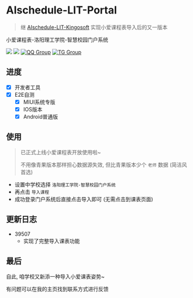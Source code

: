 # AIschedule-LIT-Portal
> 继 [AIschedule-LIT-Kingosoft](https://github.com/icepie/AIschedule-LIT-Kingosoft/) 实现小爱课程表导入后的又一版本

小爱课程表-洛阳理工学院-智慧校园门户系统

[![](https://img.shields.io/badge/dynamic/json?color=blue&label=%E5%BC%80%E5%8F%91%E8%80%85&query=%24.coderName&url=https%3A%2F%2Fopen-schedule.ai.xiaomi.com%2Fapi%2Fcoder%3Ftb_id%3D39507%26amp?style=plastic)](https://blog.icepie.net/)
![](https://img.shields.io/badge/dynamic/json?color=blueviolet&label=%E4%BD%BF%E7%94%A8%E4%BA%BA%E6%95%B0&query=%24.usedNum&url=https%3A%2F%2Fopen-schedule.ai.xiaomi.com%2Fapi%2Fcoder%3Ftb_id%3D36075%26amp?style=plastic)
[![QQ Group](https://img.shields.io/badge/QQ%20群-647027400-red.svg)](https://jq.qq.com/?_wv=1027&k=lz0XyN86)
[![TG Group](https://img.shields.io/badge/TG%20群-lit_edu-blue.svg)](https://t.me/lit_edu)

## 进度

- [X] 开发者工具
- [X] E2E自测 
  - [X] MIUI系统专版
  - [X] IOS版本
  - [X] Android普通版

## 使用

> 已正式上线小爱课程表开放使用啦~
> 
> 不用像青果版本那样担心数据源失效, 但比青果版本少个 `老师` 数据 (简洁风首选)

- 设置中学校选择 `洛阳理工学院-智慧校园门户系统`
- 再点击 `导入课程`
- 成功登录门户系统后直接点击导入即可 (无需点击到课表页面)

## 更新日志

- 39507
  - 实现了完整导入课表功能

## 最后

自此, 咱学校又新添一种导入小爱课表姿势~

有问题可以在我的主页找到联系方式进行反馈

